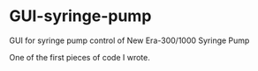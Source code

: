 # GUI-syringe-pump
GUI for syringe pump control of New Era-300/1000 Syringe Pump

One of the first pieces of code I wrote.
